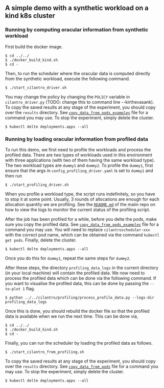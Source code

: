 ## A simple demo with a synthetic workload on a kind k8s cluster


### Running by computing oracular information from synthetic workload

First build the docker image.
```
$ cd ../../
$ ./docker_build_kind.sh
$ cd -
```
Then, to run the scheduler where the oracular data is computed directly from the synthetic workload,
execute the following command.
```
$ ./start_cilantro_driver.sh
```
You may change the policy by changing the `POLICY` variable in `cilantro_driver.py` (TODO: change
this to command line --kirthevasank).
To copy the saved results at any stage of the experiment, you should copy over the `results`
directory.
See  [`copy_data_from_pods_examples`](copy_data_from_pods_examples) file for a command you may use.
To stop the experiment, simply delete the cluster.
```
$ kubectl delte deployments.apps --all
```

### Running by loading oracular information from profiled data

To run this demo, we first need to profile the workloads and process the profiled data. There are
two types of workloads used in this environment with three applications (with two of them having the
same workload type). The two workload types are `dummy1` and `dummy2`. To profile the `dummy1`,
first ensure that the args in `config_profiling_driver.yaml` is set to `dummy1` and then run
```
$ ./start_profiling_driver.sh
```
When you profile a workload type, the script runs indefinitely, so you have to stop it at some
point. Usually, 3 rounds of allocations are enough for each allocation quantity we are profiling.
See the [`README.md`](../../README.md) of the maiin repo on how to view the logs to monitor the
current status of the profiling script.

After the job has been profiled for a while, before you delte the pods, make sure you copy the
profiled data.
See  [`copy_data_from_pods_examples`](copy_data_from_pods_examples) file for a command you may use.
You will need to replace `cilantroscheduler-xxx` with the correct pod
name, which can be obtained via the command `kubectl get pods`. Finally, delete the cluster.
```
$ kubectl delte deployments.apps --all
```

Once you do this for `dummy1`, repeat the same steps for `dummy2`.

After these steps, the directory `profiling_data_logs` in the current directory (in your local
machine) will contain the
profiled data. We now need to process the profiled data which can be done via the following
command. If you want to visualise the profiled data, this can be done by passing the `--to-plot 1` flag.
```
$ python ../../cilantro/profiling/process_profile_data.py --logs-dir profiling_data_logs
```
Once this is done, you should rebuild the docker file so that the profiled data is available when we
run the next time. This can be done via,
```
$ cd ../../
$ ./docker_build_kind.sh
$ cd -
```

Finally, you can run the scheduler by loading the profiled data as follows.
```
$ ./start_cilantro_from_profiling.sh
```
To copy the saved results at any stage of the experiment, you should copy over the `results`
directory.
See  [`copy_data_from_pods`](copy_data_from_pods) file for a command you may use.
To stop the experiment, simply delete the cluster.
```
$ kubectl delte deployments.apps --all
```

